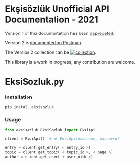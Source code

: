 # Ekşisözlük Unofficial API Documentation - 2021

Version 1 of this documentation has been [deprecated](doc/V1.md).

Version 2 is [documented on Postman](https://documenter.getpostman.com/view/6963920/TzzEoZpq).

The Version 2 collection can be   [![collection](https://run.pstmn.io/button.svg)](https://app.getpostman.com/run-collection/6963920-32242d64-126b-4382-8fb1-0501844f107a?action=collection%2Ffork&collection-url=entityId%3D6963920-32242d64-126b-4382-8fb1-0501844f107a%26entityType%3Dcollection%26workspaceId%3De549a4c7-acfa-45b4-8689-4599ee859e9a).

This library is a work in progress, any contribution are welcome.

# EksiSozluk.py

### Installation

```shell
pip install eksisozluk
```

### Usage

```python
from eksisozluk.EksiSozluk import EksiApi

client = EksiApi()  # or EksiApi(username, password)

entry = client.get_entry( < entry_id >)
topic = client.get_topic( < topic_id >, < page >)
author = client.get_user( < user_nick >)
```